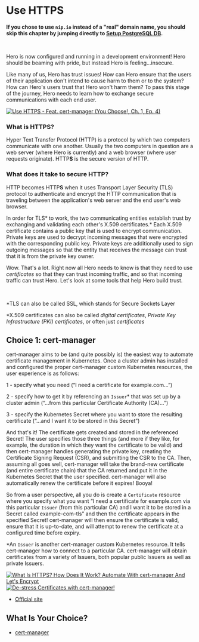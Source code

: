 # Use HTTPS

**If you chose to use `nip.io` instead of a "real" domain name, you should skip this chapter by jumping directly to [Setup PostgreSQL DB](../db/README.md).**

</br>

Hero is now configured and running in a development environment! Hero should be beaming with pride, but instead Hero is feeling...insecure.

Like many of us, Hero has trust issues! How can Hero ensure that the users of their application don't intend to cause harm to them or to the system? How can Hero's users trust that Hero won't harm them? To pass this stage of the journey, Hero needs to learn how to exchange secure communications with each end user.

[![Use HTTPS - Feat. cert-manager (You Choose!, Ch. 1, Ep. 4)](https://img.youtube.com/vi/sSbe6qedElE/0.jpg)](https://youtu.be/sSbe6qedElE)

### What is HTTPS?

Hyper Text Transfer Protocol (HTTP) is a protocol by which two computers communicate with one another. Usually the two computers in question are a web server (where Hero is currently) and a web browser (where user requests originate). HTTP**S** is the secure version of HTTP.

### What does it take to secure HTTP?

HTTP becomes HTTP**S** when it uses Transport Layer Security (TLS) protocol to authenticate and encrypt the HTTP communication that is traveling between the application's web server and the end user's web browser.

In order for TLS* to work, the two communicating entities establish trust by exchanging and validating each other's X.509 certificates.* Each X.509 certificate contains a public key that is used to encrypt communication. Private keys are used to decrypt incoming messages that were encrypted with the corresponding public key. Private keys are additionally used to sign outgoing messages so that the entity that receives the message can trust that it is from the private key owner.  

Wow. That's a lot. Right now all Hero needs to know is that they need to use *certificates* so that they can trust incoming traffic, and so that incoming traffic can trust Hero.  Let's look at some tools that help Hero build trust. 

</br>

*TLS can also be called SSL, which stands for Secure Sockets Layer

*X.509 certificates can also be called *digital certificates*, *Private Key Infrastructure (PKI) certificates*, or often just *certificates*

## Choice 1: cert-manager

cert-manager aims to be (and quite possibly is) the easiest way to automate certificate management in Kubernetes.  Once a cluster admin has installed and configured the proper cert-manager custom Kubernetes resources, the user experience is as follows:

1 - specify what you need (“I need a certificate for example.com...”)

2 - specify how to get it by referencing an `Issuer`* that was set up by a cluster admin (“...from this particular Certificate Authority (CA)...”)

3 - specify the Kubernetes Secret where you want to store the resulting certificate (“...and I want it to be stored in this Secret”)

And that's it! The certificate gets created and stored in the referenced Secret! The user specifies those three things (and more if they like, for example, the duration in which they want the certificate to be valid) and then cert-manager handles generating the private key, creating the Certificate Signing Request (CSR), and submitting the CSR to the CA. Then, assuming all goes well, cert-manager will take the brand-new certificate (and entire certificate chain) that the CA returned and put it in the Kubernetes Secret that the user specified.  cert-manager will also automatically renew the certificate before it expires! Booya!

So from a user perspective, all you do is create a `Certificate` resource where you specify what you want “I need a certificate for example.com via this particular `Issuer` (from this particular CA) and I want it to be stored in a Secret called example-com-tls” and then the certificate appears in the specified Secret! cert-manager will then ensure the certificate is valid, ensure that it is up-to-date, and will attempt to renew the certificate at a configured time before expiry.


*An `Issuer` is another cert-manager custom Kubernetes resource. It tells cert-manager how to connect to a particular CA. cert-manager will obtain certificates from a variety of Issuers, both popular public Issuers as well as private Issuers.

[![What Is HTTPS? How Does It Work? Automate With cert-manager And Let's Encrypt](https://img.youtube.com/vi/D7ijCjE31GA/0.jpg)](https://youtu.be/D7ijCjE31GA)
[![De-stress Certificates with cert-manager!](https://img.youtube.com/vi/DthwYI46DYo/0.jpg)](https://via.vmw.com/cert-manager)
* [Official site](https://cert-manager.io/)

## What Is Your Choice?

* [cert-manager](cert-manager.md)